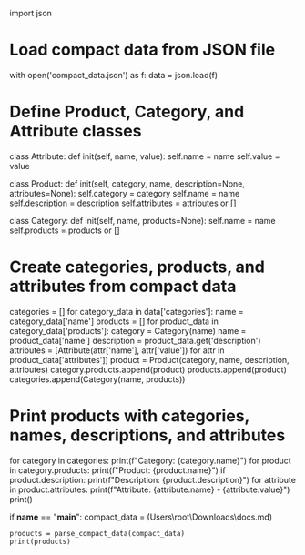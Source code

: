 import json

# Load compact data from JSON file
with open('compact_data.json') as f:
    data = json.load(f)

# Define Product, Category, and Attribute classes
class Attribute:
    def init(self, name, value):
        self.name = name
        self.value = value

class Product:
    def init(self, category, name, description=None, attributes=None):
        self.category = category
        self.name = name
        self.description = description
        self.attributes = attributes or []

class Category:
    def init(self, name, products=None):
        self.name = name
        self.products = products or []

# Create categories, products, and attributes from compact data
categories = []
for category_data in data['categories']:
    name = category_data['name']
    products = []
    for product_data in category_data['products']:
        category = Category(name)
        name = product_data['name']
        description = product_data.get('description')
        attributes = [Attribute(attr['name'], attr['value']) for attr in product_data['attributes']]
        product = Product(category, name, description, attributes)
        category.products.append(product)
        products.append(product)
    categories.append(Category(name, products))

# Print products with categories, names, descriptions, and attributes
for category in categories:
    print(f"Category: {category.name}")
    for product in category.products:
        print(f"Product: {product.name}")
        if product.description:
            print(f"Description: {product.description}")
        for attribute in product.attributes:
            print(f"Attribute: {attribute.name} - {attribute.value}")
        print()

if __name__ == "__main__":
    compact_data = (Users\root\Downloads\docs.md)

    products = parse_compact_data(compact_data)
    print(products)
